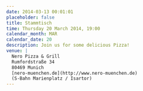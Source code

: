 ```yaml
---
date: 2014-03-13 00:01:01
placeholder: false
title: Stammtisch
time: Thursday 20 March 2014, 19:00
calendar_month: MAR
calendar_date: 20
description: Join us for some delicious Pizza!
venue: |
  Nero Pizza & Grill  
  Rumfordstraße 34  
  80469 Munich  
  [nero-muenchen.de](http://www.nero-muenchen.de)  
  (S-Bahn Marienplatz / Isartor)
---
```

